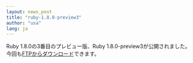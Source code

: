 ```yaml
---
layout: news_post
title: "ruby-1.8.0-preview3"
author: "usa"
lang: ja
---
```


Ruby 1.8.0の3番目のプレビュー版、Ruby 1.8.0-preview3が公開されました。
今回も[FTPからダウンロード][1]できます。



[1]: ftp://ftp.ruby-lang.org/pub/ruby/1.8/ruby-1.8.0-preview3.tar.gz
